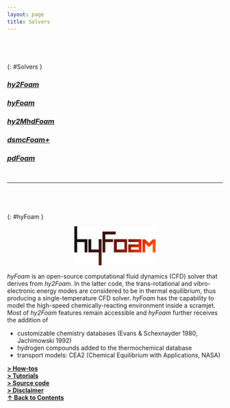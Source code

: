 ```yaml
---
layout: page
title: Solvers
---
```


## &nbsp;
{: #Solvers }
### [_**hy2Foam**_](https://vincentcasseau.github.io/solvers-hy2Foam/)  
### [_**hyFoam**_](https://vincentcasseau.github.io/solvers-hyFoam/)  
### [_**hy2MhdFoam**_](https://vincentcasseau.github.io/solvers-hy2MhdFoam/)
### [_**dsmcFoam+**_](https://vincentcasseau.github.io/solvers-dsmcFoam/)
### [_**pdFoam**_](https://vincentcasseau.github.io/solvers-pdFoam/)

<br>
  
--- 

###### &nbsp;
{: #hyFoam }
<p align="center"> 
  <img src="/docs/img/logos/hyFoamLogo.png" width="190"/>
</p>

_hyFoam_ is an open-source computational fluid dynamics (CFD)
solver that derives from _hy2Foam_. In the latter code, the trans-rotational and vibro-electronic energy modes are considered to be in thermal equilibrium, thus producing a single-temperature CFD solver. _hyFoam_ has the capability to model the high-speed chemically-reacting environment inside a scramjet. Most of _hy2Foam_ features remain accessible and _hyFoam_ further receives the addition of

* customizable chemistry databases (Evans & Schexnayder 1980, Jachimowski 1992)
* hydrogen compounds added to the thermochemical database
* transport models: CEA2 (Chemical Equilibrium with Applications, NASA)

[**> How-tos**](https://vincentcasseau.github.io/how-tos-cfd/)  
[**> Tutorials**](https://vincentcasseau.github.io/tutos-hyfoam/)  
[**> Source code**](https://github.com/vincentcasseau/hyStrath/tree/master/applications/solvers/compressible/hy2Foam)  
[**> Disclaimer**](https://vincentcasseau.github.io/disclaimer/)  
[**&#x2191; Back to Contents**](#Solvers)
